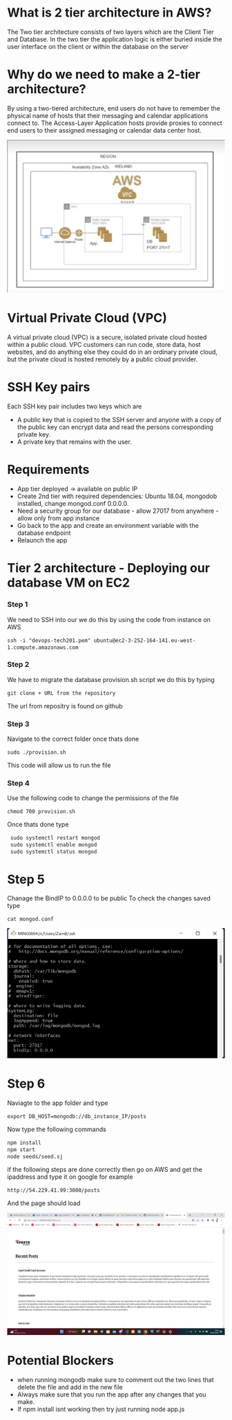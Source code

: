 # What is 2 tier architecture in AWS?
The Two tier architecture consists of two layers which are the Client Tier and Database. In the two tier the application logic is either buried inside the user interface on the client or within the database on the server 

# Why do we need to make a 2-tier architecture?
By using a two-tiered architecture, end users do not have to remember the physical name of hosts that their messaging and calendar applications connect to. The Access-Layer Application hosts provide proxies to connect end users to their assigned messaging or calendar data center host.

![](/pictures/AWStech2diagram.png)

# Virtual Private Cloud (VPC)
A virtual private cloud (VPC) is a secure, isolated private cloud hosted within a public cloud. VPC customers can run code, store data, host websites, and do anything else they could do in an ordinary private cloud, but the private cloud is hosted remotely by a public cloud provider.

# SSH Key pairs
Each SSH key pair includes two keys which are
- A public key that is copied to the SSH server and anyone with a copy of the public key can encrypt data and read the persons corresponding private key.
- A private key that remains with the user.

# Requirements

- App tier deployed -> available on public IP
- Create 2nd tier with required dependencies: Ubuntu 18.04, mongodob installed, change mongod.conf 0.0.0.0.
- Need a security group for our database - allow 27017 from anywhere - allow only from app instance
- Go back to the app and create an environment variable with the database endpoint
- Relaunch the app



# Tier 2 architecture - Deploying our database VM on EC2

### Step 1
We need to SSH into our we do this by using the code from instance on AWS

```
ssh -i "devops-tech201.pem" ubuntu@ec2-3-252-164-141.eu-west-1.compute.amazonaws.com
```

### Step 2
We have to migrate the database provision.sh script we do this by typing
```
git clone + URL from the repository
```
The url from repositry is found on github

### Step 3
Navigate to the correct folder once thats done
```
sudo ./provision.sh
```
This code will allow us to run the file

### Step 4
Use the following code to change the permissions of the file
```
chmod 700 provision.sh
```
Once thats done type
```
 sudo systemctl restart mongod 
 sudo systemctl enable mongod
 sudo systemctl status mongod
 ```

 # Step 5
 Chanage the BindIP to 0.0.0.0 to be public
 To check the changes saved type

  ```
  cat mongod.conf
  ```
  
![](/pictures/Bindip.png)


  # Step 6
  Naviagte to the app folder and type
  ```
  export DB_HOST=mongodb://db_instance_IP/posts
  ```
  Now type the following commands
  ```
  npm install
  npm start
  node seeds/seed.sj
  ```

  if the following steps are done correctly then go on AWS and get the ipaddress and type it on google for example
  ```
  http://54.229.41.99:3000/posts
  ```
  And the page should load

  ![](/pictures/postpage.png)

# Potential Blockers
- when running mongodb make sure to comment out the two lines that delete the file and add in the new file
- Always make sure that you run the app after any changes that you make.
- If npm install isnt working then try just running node app.js 